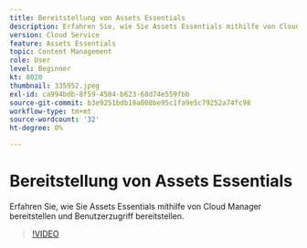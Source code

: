 ```yaml
---
title: Bereitstellung von Assets Essentials
description: Erfahren Sie, wie Sie Assets Essentials mithilfe von Cloud Manager bereitstellen und Benutzerzugriff bereitstellen.
version: Cloud Service
feature: Assets Essentials
topic: Content Management
role: User
level: Beginner
kt: 8020
thumbnail: 335952.jpeg
exl-id: ca994bdb-8f59-4504-b623-68d74e559fbb
source-git-commit: b3e9251bdb18a008be95c1fa9e5c79252a74fc98
workflow-type: tm+mt
source-wordcount: '32'
ht-degree: 0%

---
```


# Bereitstellung von Assets Essentials

Erfahren Sie, wie Sie Assets Essentials mithilfe von Cloud Manager bereitstellen und Benutzerzugriff bereitstellen.

>[!VIDEO](https://video.tv.adobe.com/v/335952?quality=12&learn=on)
